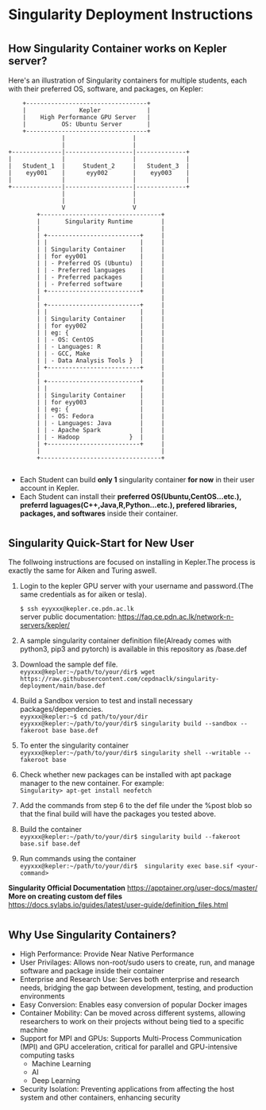 # <h1>Singularity Deployment Instructions</h1>

# <h2>How Singularity Container works on Kepler server?</h2>

Here's an illustration of Singularity containers for multiple students, each with their preferred OS, software, and packages, on Kepler:
```
    +----------------------------------+
    |               Kepler             |
    |    High Performance GPU Server   |
    |          OS: Ubuntu Server       |
    +----------------------------------+
               |                   |
               |                   |
+--------------|-------------------|--------------+
|              |                   |              |
|   Student_1  |     Student_2     |   Student_3  |
|    eyy001    |      eyy002       |    eyy003    |
|              |                   |              |
+--------------|-------------------|--------------+
               |                   |
               |                   |
               V                   V
        +----------------------------------+
        |       Singularity Runtime        |
        |                                  |
        | +--------------------------+     |
        | |                          |     |
        | | Singularity Container    |     |
        | | for eyy001               |     |
        | | - Preferred OS (Ubuntu)  |     |
        | | - Preferred languages    |     |
        | | - Preferred packages     |     |
        | | - Preferred software     |     |
        | +--------------------------+     |
        |                                  |
        | +--------------------------+     |
        | |                          |     |
        | | Singularity Container    |     |
        | | for eyy002               |     |
        | | eg: {                    |     |
        | | - OS: CentOS             |     |
        | | - Languages: R           |     |
        | | - GCC, Make              |     |
        | | - Data Analysis Tools }  |     |
        | +--------------------------+     |
        |                                  |
        | +--------------------------+     |
        | |                          |     |
        | | Singularity Container    |     |
        | | for eyy003               |     |
        | | eg: {                    |     |
        | | - OS: Fedora             |     |
        | | - Languages: Java        |     |
        | | - Apache Spark           |     |
        | | - Hadoop              }  |     |
        | +--------------------------+     |
        |                                  |
        +----------------------------------+
                                               

```
- Each Student can build <b>only 1</b> singularity container <b>for now</b> in their user account in Kepler.
- Each Student can install their <b>preferred OS(Ubuntu,CentOS...etc.), preferrd laguages(C++,Java,R,Python...etc.), prefered libraries, packages, and softwares</b> inside their container.


# <h2>Singularity Quick-Start for New User</h2>
The follwoing instructions are focused on installing in Kepler.The process is exactly the same for Aiken and Turing aswell.

1. Login to the kepler GPU server with your username and password.(The same credentials as for aiken or tesla).

    ```$ ssh eyyxxx@kepler.ce.pdn.ac.lk ```\
   server public documentation: https://faq.ce.pdn.ac.lk/network-n-servers/kepler/

2. A sample singularity container definition file(Already comes with python3, pip3 and pytorch) is available in this repository as /base.def  

3. Download the sample def file.<br />
 ```eyyxxx@kepler:~/path/to/your/dir$ wget https://raw.githubusercontent.com/cepdnaclk/singularity-deployment/main/base.def```

4. Build a Sandbox version to test and install necessary packages/dependencies.\
    ```eyyxxx@kepler:~$ cd path/to/your/dir```\
    ```eyyxxx@kepler:~/path/to/your/dir$ singularity build --sandbox --fakeroot base base.def ```

5. To enter the singularity container\
    ```eyyxxx@kepler:~/path/to/your/dir$ singularity shell --writable --fakeroot base```

6. Check whether new packages can be installed with apt package manager to the new container.
   For example:\
    ```Singularity> apt-get install neofetch```

7. Add the commands from step 6 to the def file under the %post blob so that the final build will have the packages you tested above.

8. Build the container\
    ```eyyxxx@kepler:~/path/to/your/dir$ singularity build --fakeroot base.sif base.def```

9. Run commands using the container\
    ```eyyxxx@kepler:~/path/to/your/dir$  singularity exec base.sif <your-command>```



<b>Singularity Official Documentation</b> https://apptainer.org/user-docs/master/ \
<b>More on creating custom def files</b> https://docs.sylabs.io/guides/latest/user-guide/definition_files.html

# <h2>Why Use Singularity Containers?</h2>

- High Performance: Provide Near Native Performance
- User Privilages: Allows non-root/sudo users to create, run, and manage software and package inside their container
- Enterprise and Research Use: Serves both enterprise and research needs, bridging the gap between development, testing, and production environments
- Easy Conversion: Enables easy conversion of popular Docker images
- Container Mobility: Can be moved across different systems, allowing researchers to work on their projects without being tied to a specific machine
- Support for MPI and GPUs: Supports Multi-Process Communication (MPI) and GPU acceleration, critical for parallel and GPU-intensive computing tasks
  - Machine Learning
  - AI
  - Deep Learning
- Security Isolation: Preventing applications from affecting the host system and other containers, enhancing security

